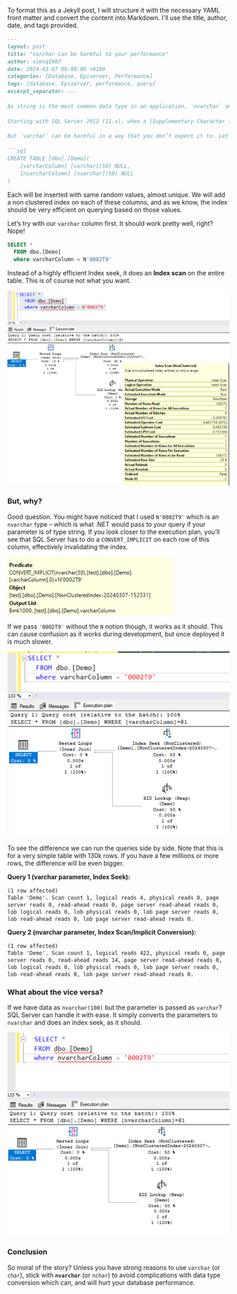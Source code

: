 To format this as a Jekyll post, I will structure it with the necessary YAML front matter and convert the content into Markdown. I'll use the title, author, date, and tags provided.

````markdown
---
layout: post
title: "Varchar can be harmful to your performance"
author: vimvq1987
date: 2024-03-07 09:00:00 +0100
categories: [Database, Episerver, Performance]
tags: [database, Episerver, performance, query]
excerpt_separator: ---

As string is the most common data type in an application, `nvarchar` and its variant `varchar` are probably the most common column types in your database. (We almost always use `nvarchar` because `nchar` is meant for fixed length columns which we don’t have). The difference is that `nvarchar` has encoding of UTF-16/USC-2 while `varchar` has UTF-8.

Starting with SQL Server 2012 (11.x), when a [Supplementary Character (SC)](https://docs.microsoft.com/en-us/sql/relational-databases/collations/collation-and-unicode-support?view=sql-server-ver16#supplementary-characters) enabled collation is used, these data types store the full range of [Unicode](https://www.unicode.org/) character data and use the UTF-16 character encoding. If a non-SC collation is specified, then these data types store only the subset of character data supported by the UCS-2 character encoding.

But `varchar` can be harmful in a way that you don’t expect it to. Let’s assume we have this simple table with two columns (forgive naming, I can’t come up with better names):

```sql
CREATE TABLE [dbo].[Demo](
	[varcharColumn] [varchar](50) NULL,
	[nvarcharColumn] [nvarchar](50) NULL
)
````

Each will be inserted with same random values, almost unique. We will add a non clustered index on each of these columns, and as we know, the index should be very efficient on querying based on those values.

Let’s try with our `varchar` column first. It should work pretty well, right? Nope\!

```sql
SELECT *
  FROM dbo.[Demo]
  where varcharColumn = N'0002T9'
```

Instead of a highly efficient Index seek, it does an **Index scan** on the entire table. This is of course not what you want.

![Oh no](/assets/img/varchar-bad-plan.png)

### But, why?

Good question. You might have noticed that I used `N'0002T9'` which is an `nvarchar` type – which is what .NET would pass to your query if your parameter is of type string. If you look closer to the execution plan, you’ll see that SQL Server has to do a `CONVERT_IMPLICIT` on each row of this column, effectively invalidating the index.

![The implicit conversion](/assets/img/implicit-conversion.png)

If we pass `'0002T9'` without the `N` notion though, it works as it should. This can cause confusion as it works during development, but once deployed it is much slower.

![Better](/assets/img/varchar-better.png)

To see the difference we can run the queries side by side. Note that this is for a very simple table with 130k rows. If you have a few millions or more rows, the difference will be even bigger.

**Query 1 (varchar parameter, Index Seek):**

```
(1 row affected)
Table 'Demo'. Scan count 1, logical reads 4, physical reads 0, page server reads 0, read-ahead reads 0, page server read-ahead reads 0, lob logical reads 0, lob physical reads 0, lob page server reads 0, lob read-ahead reads 0, lob page server read-ahead reads 0.
```

**Query 2 (nvarchar parameter, Index Scan/Implicit Conversion):**

```
(1 row affected)
Table 'Demo'. Scan count 1, logical reads 422, physical reads 0, page server reads 0, read-ahead reads 14, page server read-ahead reads 0, lob logical reads 0, lob physical reads 0, lob page server reads 0, lob read-ahead reads 0, lob page server read-ahead reads 0.
```

### What about the vice versa?

If we have data as `nvarchar(100)` but the parameter is passed as `varchar`? SQL Server can handle it with ease. It simply converts the parameters to `nvarchar` and does an index seek, as it should.

![All good](/assets/img/varchar-allgood.png)

### Conclusion

So moral of the story? Unless you have strong reasons to use `varchar` (or `char`), stick with **`nvarchar`** (or `nchar`) to avoid complications with data type conversion which can, and will hurt your database performance.

```
```